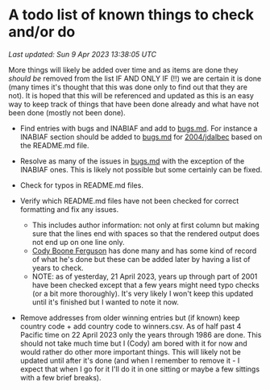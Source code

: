 # A todo list of known things to check and/or do
*Last updated: Sun  9 Apr 2023 13:38:05 UTC*

More things will likely be added over time and as items are done they _should
be_ removed from the list IF AND ONLY IF (!!) we are certain it is done (many
times it's thought that this was done only to find out that they are not). It is
hoped that this will be referenced and updated as this is an easy way to keep
track of things that have been done already and what have not been done (mostly
not been done).

- Find entries with bugs and INABIAF and add to [bugs.md](/bugs.md).
    For instance a INABIAF section should be added to [bugs.md](bugs.md) for
    [2004/jdalbec](2004/jdalbec/jdalbec.) based on the README.md file.

- Resolve as many of the issues in [bugs.md](/bugs.md) with the exception of the
INABIAF ones. This is likely not possible but some certainly can be fixed.

- Check for typos in README.md files.

- Verify which README.md files have not been checked for correct formatting and
fix any issues.
    * This includes author information: not only at first column but making sure
    that the lines end with spaces so that the rendered output does not end up
    on one line only.
    * [Cody Boone Ferguson](/winners.html#Cody_Boone_Ferguson) has done many and
    has some kind of record of what he's done but these can be added later by
    having a list of years to check.
    * NOTE: as of yesterday, 21 April 2023, years up through part of 2001 have
    been checked except that a few years might need typo checks (or a bit more
    thoroughly). It's very likely I won't keep this updated until it's finished
    but I wanted to note it now.

- Remove addresses from older winning entries but (if known) keep country code +
add country code to winners.csv. As of half past 4 Pacific time on 22 April 2023
only the years through 1986 are done. This should not take much time but I
(Cody) am bored with it for now and would rather do other more important things.
This will likely not be updated until after it's done (and when I remember to
remove it - I expect that when I go for it I'll do it in one sitting or maybe a
few sittings with a few brief breaks).
